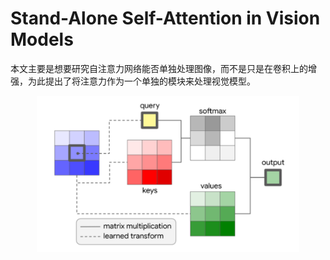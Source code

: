 # Stand-Alone Self-Attention in Vision Models  
   本文主要是想要研究自注意力网络能否单独处理图像，而不是只是在卷积上的增强，为此提出了将注意力作为一个单独的模块来处理视觉模型。
<div align=center><img height=250 src="https://github.com/fate-fight/paper/blob/master/images/sa_alone.png"></div>
